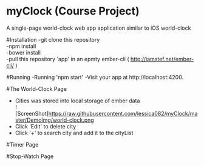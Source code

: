 # myClock (Course Project)
A single-page world-clock web app application similar to iOS world-clock

#Installation
-git clone this repository<br>
-npm install<br>
-bower install<br>
-pull this repository 'app' in an epmty ember-cli ( http://iamstef.net/ember-cli/ )

#Running 
-Running 'npm start'
-Visit your app at http://localhost:4200.

#The World-Clock Page
- Cities was stored into local storage of ember data<br>
![ScreenShot]https://raw.githubusercontent.com/lessica082/myClock/master/DemoImg/world-clock.png
- Click 'Edit' to delete city
- Click '+' to search city and add it to the cityList

#Timer Page

#Stop-Watch Page
